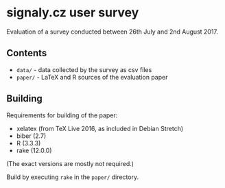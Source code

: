 # signaly.cz user survey

Evaluation of a survey conducted between 26th July and 2nd August 2017.

## Contents

* `data/` - data collected by the survey as csv files
* `paper/` - LaTeX and R sources of the evaluation paper

## Building

Requirements for building of the paper:

* xelatex (from TeX Live 2016, as included in Debian Stretch)
* biber (2.7)
* R (3.3.3)
* rake (12.0.0)

(The exact versions are mostly not required.)

Build by executing `rake` in the `paper/` directory.

